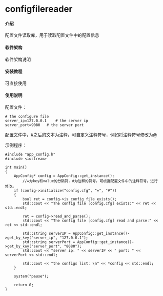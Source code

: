 # configfilereader

#### 介绍
配置文件读取库，用于读取配置文件中的配置信息

#### 软件架构
软件架构说明


#### 安装教程

可直接使用

#### 使用说明

配置文件：
```
# the configure file
server_ip=127.0.0.1    # the server ip
server_port=9080   # the server port
```
配置文件中，#之后的文本为注释，可自定义注释符号，例如将注释符号修改为@

示例程序：
```
#include "app_config.h"
#include <iostream>

int main()
{
	AppConfig* config = AppConfig::get_instance();
        //=为key和value的分隔符，#为注释的符号。可根据配置文件中的注释符号，进行修改。
	if (config->initialize("config.cfg", "=", "#"))
	{
		bool ret = config->is_config_file_exists();
		std::cout << "The config file [config.cfg] exists:" << ret << std::endl;

		ret = config->read_and_parse();
		std::cout << "The config file [config.cfg] read and parse:" << ret << std::endl;

		std::string serverIP = AppConfig::get_instance()->get_by_key("server_ip", "127.0.0.1");
		std::string serverPort = AppConfig::get_instance()->get_by_key("server_port", "8080");
		std::cout << "server ip: " << serverIP << " port: " << serverPort << std::endl;

		std::cout << "the configs list: \n" << *config << std::endl;
	}

	system("pause");

    return 0;
}
```
